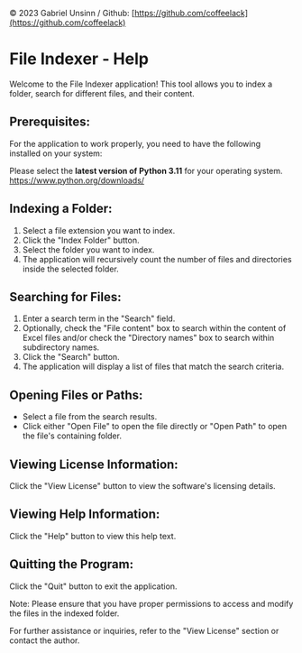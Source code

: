© 2023 Gabriel Unsinn / Github: [https://github.com/coffeelack](https://github.com/coffeelack)

# File Indexer - Help

Welcome to the File Indexer application! This tool allows you to index a folder, search for different files, and their content.

## Prerequisites:

For the application to work properly, you need to have the following installed on your system:

Please select the **latest version of Python 3.11** for your operating system.
https://www.python.org/downloads/

## Indexing a Folder:

1. Select a file extension you want to index.
2. Click the "Index Folder" button.
3. Select the folder you want to index.
4. The application will recursively count the number of files and directories inside the selected folder.

## Searching for Files:

1. Enter a search term in the "Search" field.
2. Optionally, check the "File content" box to search within the content of Excel files
   and/or check the "Directory names" box to search within subdirectory names. 
4. Click the "Search" button.
5. The application will display a list of files that match the search criteria.

## Opening Files or Paths:

- Select a file from the search results.
- Click either "Open File" to open the file directly or "Open Path" to open the file's containing folder.

## Viewing License Information:

Click the "View License" button to view the software's licensing details.

## Viewing Help Information:

Click the "Help" button to view this help text.

## Quitting the Program:

Click the "Quit" button to exit the application.

Note: Please ensure that you have proper permissions to access and modify the files in the indexed folder.

For further assistance or inquiries, refer to the "View License" section or contact the author.
